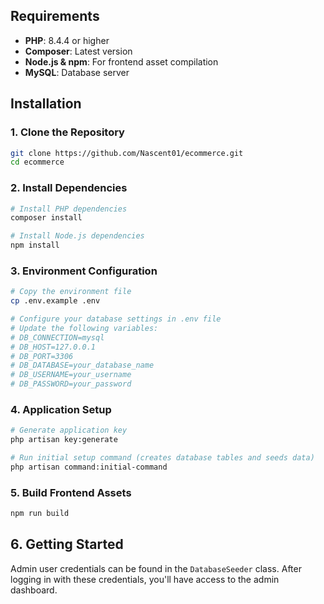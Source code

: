## Requirements

- **PHP**: 8.4.4 or higher
- **Composer**: Latest version
- **Node.js & npm**: For frontend asset compilation
- **MySQL**: Database server

## Installation

### 1. Clone the Repository
```bash
git clone https://github.com/Nascent01/ecommerce.git
cd ecommerce
```

### 2. Install Dependencies
```bash
# Install PHP dependencies
composer install

# Install Node.js dependencies
npm install
```

### 3. Environment Configuration
```bash
# Copy the environment file
cp .env.example .env

# Configure your database settings in .env file
# Update the following variables:
# DB_CONNECTION=mysql
# DB_HOST=127.0.0.1
# DB_PORT=3306
# DB_DATABASE=your_database_name
# DB_USERNAME=your_username
# DB_PASSWORD=your_password
```

### 4. Application Setup
```bash
# Generate application key
php artisan key:generate

# Run initial setup command (creates database tables and seeds data)
php artisan command:initial-command
```

### 5. Build Frontend Assets
```bash
npm run build
```

## 6. Getting Started
Admin user credentials can be found in the `DatabaseSeeder` class. After logging in with these credentials, you'll have access to the admin dashboard.
